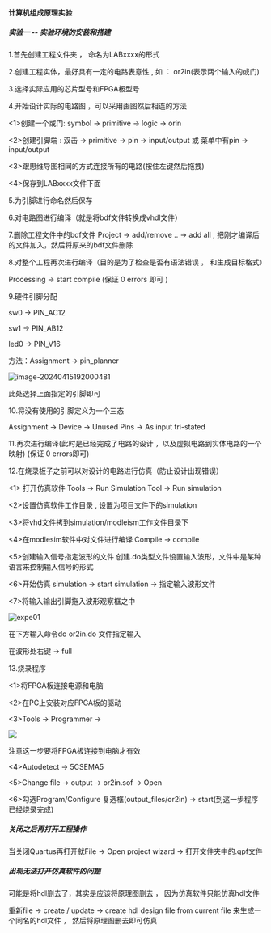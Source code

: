 #### 计算机组成原理实验

##### 实验一 -- 实验环境的安装和搭建

1.首先创建工程文件夹 ， 命名为LABxxxx的形式

2.创建工程实体，最好具有一定的电路表意性 , 如 ： or2in(表示两个输入的或门)

3.选择实际应用的芯片型号和FPGA板型号

4.开始设计实际的电路图 ，可以采用画图然后相连的方法

 <1>创建一个或门: symbol -> primitive -> logic -> orin

 <2>创建引脚端 : 双击 -> primitive -> pin -> input/output 或 菜单中有pin -> input/output

 <3>跟思维导图相同的方式连接所有的电路(按住左键然后拖拽)

 <4>保存到LABxxxx文件下面

5.为引脚进行命名然后保存

6.对电路图进行编译（就是将bdf文件转换成vhdl文件）

7.删除工程文件中的bdf文件 Project -> add/remove .. -> add all , 把刚才编译后的文件加入，然后将原来的bdf文件删除

8.对整个工程再次进行编译（目的是为了检查是否有语法错误  ， 和生成目标格式）

Processing -> start compile (保证 0 errors 即可 )

9.硬件引脚分配

sw0 -> PIN_AC12 

sw1 -> PIN_AB12

led0 -> PIN_V16

方法：Assignment -> pin_planner 

![image-20240415192000481](C:\Users\ROG\AppData\Roaming\Typora\typora-user-images\image-20240415192000481.png)

此处选择上面指定的引脚即可

10.将没有使用的引脚定义为一个三态

Assignment -> Device -> Unused Pins -> As input tri-stated

11.再次进行编译(此时是已经完成了电路的设计 ，以及虚拟电路到实体电路的一个映射) (保证 0 errors即可)

12.在烧录板子之前可以对设计的电路进行仿真（防止设计出现错误）

 <1> 打开仿真软件 Tools -> Run Simulation Tool -> Run simulation

 <2>设置仿真软件工作目录 , 设置为项目文件下的simulation

 <3>将vhd文件拷到simulation/modleism工作文件目录下

 <4>在modlesim软件中对文件进行编译 Compile -> compile

 <5>创建输入信号指定波形的文件 创建.do类型文件设置输入波形，文件中是某种语言来控制输入信号的形式

 <6>开始仿真 simulation -> start simulation -> 指定输入波形文件

 <7>将输入输出引脚拖入波形观察框之中

![expe01](E:\作业\web作业截图\expe01.png)



在下方输入命令do or2in.do 文件指定输入

在波形处右键 -> full

13.烧录程序

<1>将FPGA板连接电源和电脑

<2>在PC上安装对应FPGA板的驱动

<3>Tools -> Programmer -> 

![](E:\Typora笔记\计算机组成原理笔记\计算机组成原理实验.assets\image-20240416104336360.png)

注意这一步要将FPGA板连接到电脑才有效

<4>Autodetect -> 5CSEMA5 

<5>Change file -> output -> or2in.sof -> Open

<6>勾选Program/Configure 复选框(output_files/or2in) -> start(到这一步程序已经烧录完成)



##### 关闭之后再打开工程操作

当关闭Quartus再打开就File -> Open project wizard -> 打开文件夹中的.qpf文件

##### 出现无法打开仿真软件的问题

可能是将hdl删去了，其实是应该将原理图删去 ， 因为仿真软件只能仿真hdl文件

重新file -> create / update -> create hdl design  file from current file 来生成一个同名的hdl文件 ， 然后将原理图删去即可仿真





